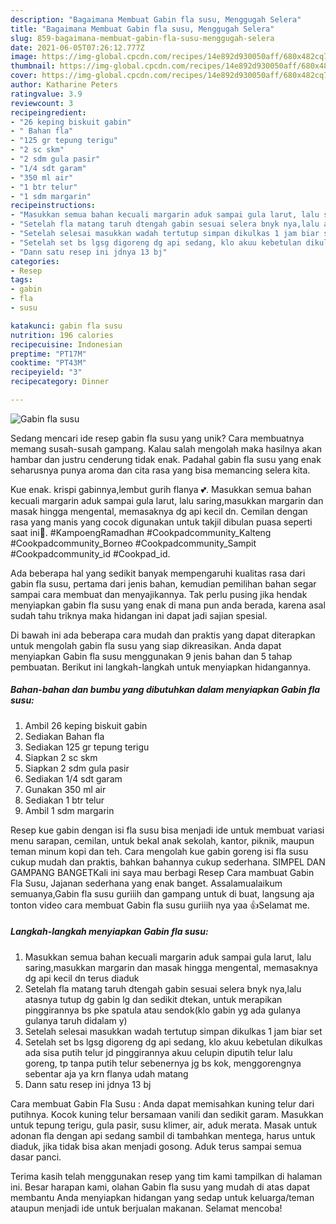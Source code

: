 ```yaml
---
description: "Bagaimana Membuat Gabin fla susu, Menggugah Selera"
title: "Bagaimana Membuat Gabin fla susu, Menggugah Selera"
slug: 859-bagaimana-membuat-gabin-fla-susu-menggugah-selera
date: 2021-06-05T07:26:12.777Z
image: https://img-global.cpcdn.com/recipes/14e892d930050aff/680x482cq70/gabin-fla-susu-foto-resep-utama.jpg
thumbnail: https://img-global.cpcdn.com/recipes/14e892d930050aff/680x482cq70/gabin-fla-susu-foto-resep-utama.jpg
cover: https://img-global.cpcdn.com/recipes/14e892d930050aff/680x482cq70/gabin-fla-susu-foto-resep-utama.jpg
author: Katharine Peters
ratingvalue: 3.9
reviewcount: 3
recipeingredient:
- "26 keping biskuit gabin"
- " Bahan fla"
- "125 gr tepung terigu"
- "2 sc skm"
- "2 sdm gula pasir"
- "1/4 sdt garam"
- "350 ml air"
- "1 btr telur"
- "1 sdm margarin"
recipeinstructions:
- "Masukkan semua bahan kecuali margarin aduk sampai gula larut, lalu saring,masukkan margarin dan masak hingga mengental, memasaknya dg api kecil dn terus diaduk"
- "Setelah fla matang taruh dtengah gabin sesuai selera bnyk nya,lalu atasnya tutup dg gabin lg dan sedikit dtekan, untuk merapikan pinggirannya bs pke spatula atau sendok(klo gabin yg ada gulanya gulanya taruh didalam y)"
- "Setelah selesai masukkan wadah tertutup simpan dikulkas 1 jam biar set"
- "Setelah set bs lgsg digoreng dg api sedang, klo akuu kebetulan dikulkas ada sisa putih telur jd pinggirannya akuu celupin diputih telur lalu goreng, tp tanpa putih telur sebenernya jg bs kok, menggorengnya sebentar aja ya krn flanya udah matang"
- "Dann satu resep ini jdnya 13 bj"
categories:
- Resep
tags:
- gabin
- fla
- susu

katakunci: gabin fla susu 
nutrition: 196 calories
recipecuisine: Indonesian
preptime: "PT17M"
cooktime: "PT43M"
recipeyield: "3"
recipecategory: Dinner

---
```



![Gabin fla susu](https://img-global.cpcdn.com/recipes/14e892d930050aff/680x482cq70/gabin-fla-susu-foto-resep-utama.jpg)

Sedang mencari ide resep gabin fla susu yang unik? Cara membuatnya memang susah-susah gampang. Kalau salah mengolah maka hasilnya akan hambar dan justru cenderung tidak enak. Padahal gabin fla susu yang enak seharusnya punya aroma dan cita rasa yang bisa memancing selera kita.

Kue enak. krispi gabinnya,lembut gurih flanya 💕. Masukkan semua bahan kecuali margarin aduk sampai gula larut, lalu saring,masukkan margarin dan masak hingga mengental, memasaknya dg api kecil dn. Cemilan dengan rasa yang manis yang cocok digunakan untuk takjil dibulan puasa seperti saat ini🥰. #KampoengRamadhan #Cookpadcommunity_Kalteng #Cookpadcommunity_Borneo #Cookpadcommunity_Sampit #Cookpadcommunity_id #Cookpad_id.

Ada beberapa hal yang sedikit banyak mempengaruhi kualitas rasa dari gabin fla susu, pertama dari jenis bahan, kemudian pemilihan bahan segar sampai cara membuat dan menyajikannya. Tak perlu pusing jika hendak menyiapkan gabin fla susu yang enak di mana pun anda berada, karena asal sudah tahu triknya maka hidangan ini dapat jadi sajian spesial.


Di bawah ini ada beberapa cara mudah dan praktis yang dapat diterapkan untuk mengolah gabin fla susu yang siap dikreasikan. Anda dapat menyiapkan Gabin fla susu menggunakan 9 jenis bahan dan 5 tahap pembuatan. Berikut ini langkah-langkah untuk menyiapkan hidangannya.

<!--inarticleads1-->

##### Bahan-bahan dan bumbu yang dibutuhkan dalam menyiapkan Gabin fla susu:

1. Ambil 26 keping biskuit gabin
1. Sediakan  Bahan fla
1. Sediakan 125 gr tepung terigu
1. Siapkan 2 sc skm
1. Siapkan 2 sdm gula pasir
1. Sediakan 1/4 sdt garam
1. Gunakan 350 ml air
1. Sediakan 1 btr telur
1. Ambil 1 sdm margarin


Resep kue gabin dengan isi fla susu bisa menjadi ide untuk membuat variasi menu sarapan, cemilan, untuk bekal anak sekolah, kantor, piknik, maupun teman minum kopi dan teh. Cara mengolah kue gabin goreng isi fla susu cukup mudah dan praktis, bahkan bahannya cukup sederhana. SIMPEL DAN GAMPANG BANGETKali ini saya mau berbagi Resep Cara mambuat Gabin Fla Susu, Jajanan sederhana yang enak banget. Assalamualaikum semuanya,Gabin fla susu guriiih dan gampang untuk di buat, langsung aja tonton video cara membuat Gabin fla susu guriiih nya yaa 👍Selamat me. 

<!--inarticleads2-->

##### Langkah-langkah menyiapkan Gabin fla susu:

1. Masukkan semua bahan kecuali margarin aduk sampai gula larut, lalu saring,masukkan margarin dan masak hingga mengental, memasaknya dg api kecil dn terus diaduk
1. Setelah fla matang taruh dtengah gabin sesuai selera bnyk nya,lalu atasnya tutup dg gabin lg dan sedikit dtekan, untuk merapikan pinggirannya bs pke spatula atau sendok(klo gabin yg ada gulanya gulanya taruh didalam y)
1. Setelah selesai masukkan wadah tertutup simpan dikulkas 1 jam biar set
1. Setelah set bs lgsg digoreng dg api sedang, klo akuu kebetulan dikulkas ada sisa putih telur jd pinggirannya akuu celupin diputih telur lalu goreng, tp tanpa putih telur sebenernya jg bs kok, menggorengnya sebentar aja ya krn flanya udah matang
1. Dann satu resep ini jdnya 13 bj


Cara membuat Gabin Fla Susu : Anda dapat memisahkan kuning telur dari putihnya. Kocok kuning telur bersamaan vanili dan sedikit garam. Masukkan untuk tepung terigu, gula pasir, susu klimer, air, aduk merata. Masak untuk adonan fla dengan api sedang sambil di tambahkan mentega, harus untuk diaduk, jika tidak bisa akan menjadi gosong. Aduk terus sampai semua dasar panci. 

Terima kasih telah menggunakan resep yang tim kami tampilkan di halaman ini. Besar harapan kami, olahan Gabin fla susu yang mudah di atas dapat membantu Anda menyiapkan hidangan yang sedap untuk keluarga/teman ataupun menjadi ide untuk berjualan makanan. Selamat mencoba!
